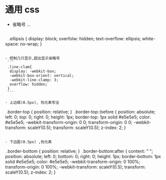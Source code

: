 # 通用 css

- 省略号 ...
  ```
    .ellipsis {
      display: block;
      overfolw: hidden;
      text-overflow: ellipsis;
      white-space: no-wrap;
    }
  ```

- 控制几行显示,超出显示省略号
  ```
  .line-clam{
    display: -webkit-box;
    -webkit-box-orient: vertical;
    -webkit-line-clamp: 3;
    overflow: hidden;
  }
  ```

- 上边框(0.5px), 伪元素写法
  ```
  .border-top {
    position: relative;
  }
  .border-top::before {
    position: absolute;
    left: 0;
    top: 0;
    right: 0;
    height: 1px;
    border-top: 1px solid #e5e5e5;
    color: #e5e5e5;
    -webkit-transform-origin: 0 0;
    transform-origin: 0 0;
    -webkit-transform: scaleY(0.5);
    transform: scaleY(0.5);
    z-index: 2;
  }
  ```
  
- 下边距(0.5px) ,伪元素
  ```
  .border-bottom {
    position: relative;
  }
  .border-bottom:after {
    content: " ";
    position: absolute;
    left: 0;
    bottom: 0;
    right: 0;
    height: 1px;
    border-bottom: 1px solid #e5e5e5;
    color: #e5e5e5;
    -webkit-transform-origin: 0 100%;
    transform-origin: 0 100%;
    -webkit-transform: scaleY(0.5);
    transform: scaleY(0.5);
    z-index: 2;
  }
  ```
